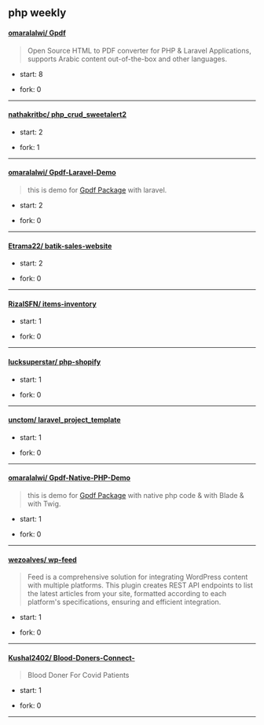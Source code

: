 ## php weekly

#### [omaralalwi/ Gpdf](https://github.com/omaralalwi/Gpdf)
>  Open Source HTML to PDF converter for PHP & Laravel Applications, supports Arabic content out-of-the-box and other languages.
+ start: 8
+ fork: 0
---
#### [nathakritbc/ php_crud_sweetalert2](https://github.com/nathakritbc/php_crud_sweetalert2)
>  
+ start: 2
+ fork: 1
---
#### [omaralalwi/ Gpdf-Laravel-Demo](https://github.com/omaralalwi/Gpdf-Laravel-Demo)
>  this is demo for [Gpdf Package](https://github.com/omaralalwi/Gpdf) with laravel.
+ start: 2
+ fork: 0
---
#### [Etrama22/ batik-sales-website](https://github.com/Etrama22/batik-sales-website)
>  
+ start: 2
+ fork: 0
---
#### [RizalSFN/ items-inventory](https://github.com/RizalSFN/items-inventory)
>  
+ start: 1
+ fork: 0
---
#### [lucksuperstar/ php-shopify](https://github.com/lucksuperstar/php-shopify)
>  
+ start: 1
+ fork: 0
---
#### [unctom/ laravel_project_template](https://github.com/unctom/laravel_project_template)
>  
+ start: 1
+ fork: 0
---
#### [omaralalwi/ Gpdf-Native-PHP-Demo](https://github.com/omaralalwi/Gpdf-Native-PHP-Demo)
>  this is demo for [Gpdf Package](https://github.com/omaralalwi/Gpdf) with native php code & with Blade & with Twig.
+ start: 1
+ fork: 0
---
#### [wezoalves/ wp-feed](https://github.com/wezoalves/wp-feed)
>  Feed is a comprehensive solution for integrating WordPress content with multiple platforms. This plugin creates REST API endpoints to list the latest articles from your site, formatted according to each platform's specifications, ensuring and efficient integration.
+ start: 1
+ fork: 0
---
#### [Kushal2402/ Blood-Doners-Connect-](https://github.com/Kushal2402/Blood-Doners-Connect-)
>  Blood Doner For Covid Patients
+ start: 1
+ fork: 0
---